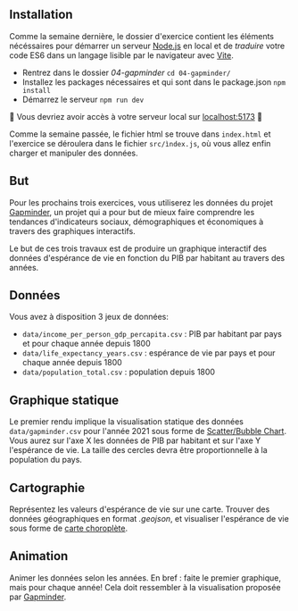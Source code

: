 ## Installation

Comme la semaine dernière, le dossier d'exercice contient les éléments nécéssaires pour démarrer un serveur [Node.js](https://nodejs.org/en/) en local et de _traduire_ votre code ES6 dans un langage lisible par le navigateur avec [Vite](https://vitejs.dev/).

- Rentrez dans le dossier _04-gapminder_ `cd 04-gapminder/`
- Installez les packages nécessaires et qui sont dans le package.json `npm install`
- Démarrez le serveur `npm run dev`

:rocket: Vous devriez avoir accès à votre serveur local sur [localhost:5173](http:localhost:5173) :rocket:

Comme la semaine passée, le fichier html se trouve dans `index.html` et l'exercice se déroulera dans le fichier `src/ìndex.js`, où vous allez enfin charger et manipuler des données.

## But

Pour les prochains trois exercices, vous utiliserez les données du projet [Gapminder](https://www.gapminder.org/tools/#$chart-type=bubbles&url=v1), un projet qui a pour but de mieux faire comprendre les tendances d'indicateurs sociaux, démographiques et économiques à travers des graphiques interactifs.

Le but de ces trois travaux est de produire un graphique interactif des données d'espérance de vie en fonction du PIB par habitant au travers des années.

## Données

Vous avez à disposition 3 jeux de données:

- `data/income_per_person_gdp_percapita.csv` : PIB par habitant par pays et pour chaque année depuis 1800
- `data/life_expectancy_years.csv` : espérance de vie par pays et pour chaque année depuis 1800
- `data/population_total.csv` : population depuis 1800

## Graphique statique

Le premier rendu implique la visualisation statique des données `data/gapminder.csv` pour l'année 2021 sous forme de [Scatter/Bubble Chart](https://www.gapminder.org/tools/#$chart-type=bubbles&url=v1). Vous aurez sur l'axe X les données de PIB par habitant et sur l'axe Y l'espérance de vie. La taille des cercles devra être proportionnelle à la population du pays.

## Cartographie

Représentez les valeurs d'espérance de vie sur une carte.
Trouver des données géographiques en format _.geojson_, et visualiser l'espérance de vie sous forme de [carte choroplète](https://d3-graph-gallery.com/graph/choropleth_hover_effect.html).

## Animation

Animer les données selon les années. En bref : faite le premier graphique, mais pour chaque année! Cela doit ressembler à la visualisation proposée par [Gapminder](https://www.gapminder.org/tools/#$chart-type=bubbles&url=v1).
